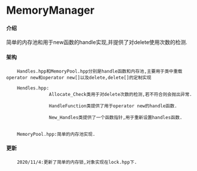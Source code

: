 # MemoryManager

#### 介绍
简单的内存池和用于new函数的handle实现,并提供了对delete使用次数的检测.

#### 架构
        Handles.hpp和MemoryPool.hpp分别是handle函数和内存池,主要用于类中重载operator new和operator new[]以及delete,delete[]的定制实现

        Hendles.hpp:
                    Allocate_Check类用于对delete次数的检测,若不符合则会抛出异常.
                    
                    HandleFunction类提供了用于operator new的handle函数.
    
                    New_Handles类提供了一个函数指针,用于重新设置handles函数.

        
        MemoryPool.hpp:简单的内存池实现.

#### 更新
        2020/11/4:更新了简单的内存锁,对象实现在lock.hpp下.
                    